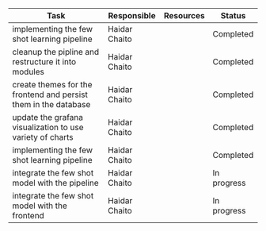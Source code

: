 | **Task**                                                        | **Responsible** | **Resources** | **Status**  |
| --------------------------------------------------------------- | --------------- | ------------- | ----------- |
| implementing the few shot learning pipeline                     | Haidar Chaito   |               | Completed   |
| cleanup the pipline and restructure it into modules             | Haidar Chaito   |               | Completed   |
| create themes for the frontend and persist them in the database | Haidar Chaito   |               | Completed   |
| update the grafana visualization to use variety of charts       | Haidar Chaito   |               | Completed   |
| implementing the few shot learning pipeline                     | Haidar Chaito   |               | Completed   |
| integrate the few shot model with the pipeline                  | Haidar Chaito   |               | In progress |
| integrate the few shot model with the frontend                  | Haidar Chaito   |               | In progress |
